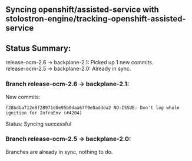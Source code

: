 ## Syncing openshift/assisted-service with stolostron-engine/tracking-openshift-assisted-service

## Status Summary:

release-ocm-2.6 -> backplane-2.1: Picked up 1 new commits.  
release-ocm-2.5 -> backplane-2.0: Already in sync.  

### Branch release-ocm-2.6 -> backplane-2.1:

New commits:

```
f28bdba712e8f28971d8e95b0daa67f9e8addda2 NO-ISSUE: Don't log whole ignition for InfraEnv (#4204)
```

Status: Syncing successful

### Branch release-ocm-2.5 -> backplane-2.0:

Branches are already in sync, nothing to do.
